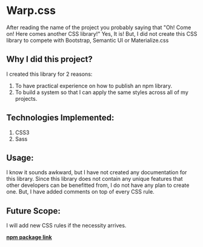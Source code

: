 # Warp.css

After reading the name of the project you probably saying that
"Oh! Come on! Here comes another CSS library!"
Yes, It is! But, I did not create this CSS library to compete with Bootstrap, Semantic UI or Materialize.css

## Why I did this project?
I created this library for 2 reasons:
1. To have practical experience on how to publish an npm library.
2. To build a system so that I can apply the same styles across all of my projects.

## Technologies Implemented:
1. CSS3
2. Sass

## Usage:
I know it sounds awkward, but I have not created any documentation for this library.
Since this library does not contain any unique features that other developers can be benefitted from, I do not have any plan to create one.
But, I have added comments on top of every CSS rule.

## Future Scope:
I will add new CSS rules if the necessity arrives.

**[npm package link](https://www.npmjs.com/package/warp.css)**
